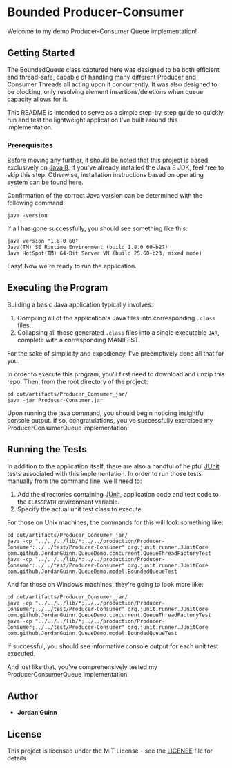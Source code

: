 # Bounded Producer-Consumer

Welcome to my demo Producer-Consumer Queue implementation!

## Getting Started

The BoundedQueue class captured here was designed to be both efficient and thread-safe, capable of handling many different Producer and Consumer Threads all acting upon it concurrently.  It was also designed to be blocking, only resolving element insertions/deletions when queue capacity allows for it. 

This README is intended to serve as a simple step-by-step guide to quickly run and test the lightweight application I've built around this implementation.

### Prerequisites

Before moving any further, it should be noted that this project is based exclusively on [Java 8](http://www.oracle.com/technetwork/java/javase/downloads/jdk8-downloads-2133151.html).  If you've already installed the Java 8 JDK, feel free to skip this step.
Otherwise, installation instructions based on operating system can be found [here](https://java.com/en/download/help/download_options.xml).

Confirmation of the correct Java version can be determined with the following command:

```
java -version
```

If all has gone successfully, you should see something like this:

```
java version "1.8.0_60"
Java(TM) SE Runtime Environment (build 1.8.0_60-b27)
Java HotSpot(TM) 64-Bit Server VM (build 25.60-b23, mixed mode)
```
Easy!  Now we're ready to run the application.


## Executing the Program

Building a basic Java application typically involves:
1. Compiling all of the application's Java files into corresponding `.class` files.
2. Collapsing all those generated `.class` files into a single executable `JAR`, complete with a corresponding MANIFEST.  

For the sake of simplicity and expediency, I've preemptively done all that for you.

In order to execute this program, you'll first need to download and unzip this repo.  Then, from the root directory of the project:

```
cd out/artifacts/Producer_Consumer_jar/
java -jar Producer-Consumer.jar
```


Upon running the java command, you should begin noticing insightful console output.  If so, congratulations, you've successfully exercised my ProducerConsumerQueue implementation!

## Running the Tests

In addition to the application itself, there are also a handful of helpful [JUnit](https://junit.org/junit4/) tests associated with this implementation.  In order to run those tests manually from the command line, we'll need to: 
1. Add the directories containing [JUnit](https://junit.org/junit4/), application code and test code to the `CLASSPATH` environment variable.
2. Specify the actual unit test class to execute.  

For those on Unix machines, the commands for this will look something like:

```
cd out/artifacts/Producer_Consumer_jar/
java -cp "../../../lib/*:../../production/Producer-Consumer:../../test/Producer-Consumer" org.junit.runner.JUnitCore com.github.JordanGuinn.QueueDemo.concurrent.QueueThreadFactoryTest
java -cp "../../../lib/*:../../production/Producer-Consumer:../../test/Producer-Consumer" org.junit.runner.JUnitCore com.github.JordanGuinn.QueueDemo.model.BoundedQueueTest
```

And for those on Windows machines, they're going to look more like:

```
cd out/artifacts/Producer_Consumer_jar/
java -cp "../../../lib/*;../../production/Producer-Consumer;../../test/Producer-Consumer" org.junit.runner.JUnitCore com.github.JordanGuinn.QueueDemo.concurrent.QueueThreadFactoryTest
java -cp "../../../lib/*;../../production/Producer-Consumer;../../test/Producer-Consumer" org.junit.runner.JUnitCore com.github.JordanGuinn.QueueDemo.model.BoundedQueueTest
```

If successful, you should see informative console output for each unit test executed.  

And just like that, you've comprehensively tested my ProducerConsumerQueue implementation!

## Author

* **Jordan Guinn**

## License

This project is licensed under the MIT License - see the [LICENSE](LICENSE) file for details